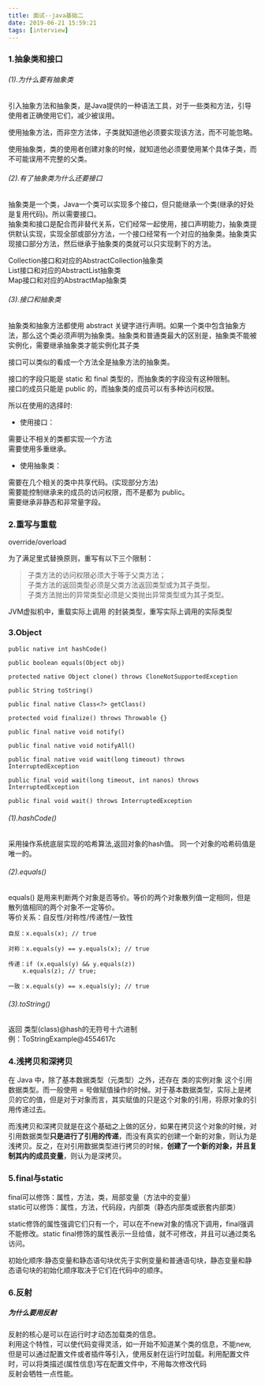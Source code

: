 ```yaml
---
title: 面试--java基础二
date: 2019-06-21 15:59:21
tags: [interview]
---
```


### 1.抽象类和接口
###### (1).为什么要有抽象类
引入抽象方法和抽象类，是Java提供的一种语法工具，对于一些类和方法，引导使用者正确使用它们，减少被误用。<br>

使用抽象方法，而非空方法体，子类就知道他必须要实现该方法，而不可能忽略。<br>

使用抽象类，类的使用者创建对象的时候，就知道他必须要使用某个具体子类，而不可能误用不完整的父类。<br>

###### (2).有了抽象类为什么还要接口
抽象类是一个类，Java一个类可以实现多个接口，但只能继承一个类(继承的好处是复用代码)。所以需要接口。<br>
抽象类和接口是配合而非替代关系，它们经常一起使用，接口声明能力，抽象类提供默认实现，实现全部或部分方法，一个接口经常有一个对应的抽象类。抽象类实现接口部分方法，然后继承于抽象类的类就可以只实现剩下的方法。<br>

Collection接口和对应的AbstractCollection抽象类<br>
List接口和对应的AbstractList抽象类<br>
Map接口和对应的AbstractMap抽象类<br>

###### (3).接口和抽象类
抽象类和抽象方法都使用 abstract 关键字进行声明。如果一个类中包含抽象方法，那么这个类必须声明为抽象类。抽象类和普通类最大的区别是，抽象类不能被实例化，需要继承抽象类才能实例化其子类<br>

接口可以类似的看成一个方法全是抽象方法的抽象类。

接口的字段只能是 static 和 final 类型的，而抽象类的字段没有这种限制。<br>
接口的成员只能是 public 的，而抽象类的成员可以有多种访问权限。<br>

所以在使用的选择时:

- 使用接口：

需要让不相关的类都实现一个方法<br>
需要使用多重继承。<br>
- 使用抽象类：

需要在几个相关的类中共享代码。(实现部分方法)<br>
需要能控制继承来的成员的访问权限，而不是都为 public。<br>
需要继承非静态和非常量字段。<br>

### 2.重写与重载
override/overload<br>

为了满足里式替换原则，重写有以下三个限制：<br>
>子类方法的访问权限必须大于等于父类方法；<br>
>子类方法的返回类型必须是父类方法返回类型或为其子类型。<br>
>子类方法抛出的异常类型必须是父类抛出异常类型或为其子类型。<br>

JVM虚拟机中，重载实际上调用 的封装类型，重写实际上调用的实际类型<br>

### 3.Object
```
public native int hashCode()

public boolean equals(Object obj)

protected native Object clone() throws CloneNotSupportedException

public String toString()

public final native Class<?> getClass()

protected void finalize() throws Throwable {}

public final native void notify()

public final native void notifyAll()

public final native void wait(long timeout) throws InterruptedException

public final void wait(long timeout, int nanos) throws InterruptedException

public final void wait() throws InterruptedException
```

###### (1).hashCode()
采用操作系统底层实现的哈希算法,返回对象的hash值。 同一个对象的哈希码值是唯一的。<br>
###### (2).equals()
equals() 是用来判断两个对象是否等价。等价的两个对象散列值一定相同，但是散列值相同的两个对象不一定等价。<br>
等价关系：自反性/对称性/传递性/一致性<br>
```
自反：x.equals(x); // true

对称：x.equals(y) == y.equals(x); // true

传递：if (x.equals(y) && y.equals(z))
    x.equals(z); // true;

一致：x.equals(y) == x.equals(y); // true
```
###### (3).toString()
返回 类型(class)@hash的无符号十六进制<br>
例：ToStringExample@4554617c <br>

### 4.浅拷贝和深拷贝
在 Java 中，除了基本数据类型（元类型）之外，还存在 类的实例对象 这个引用数据类型。而一般使用 = 号做赋值操作的时候。对于基本数据类型，实际上是拷贝的它的值，但是对于对象而言，其实赋值的只是这个对象的引用，将原对象的引用传递过去。<br>

而浅拷贝和深拷贝就是在这个基础之上做的区分，如果在拷贝这个对象的时候，对引用数据类型<Strong>只是进行了引用的传递</Strong>，而没有真实的创建一个新的对象，则认为是浅拷贝。反之，在对引用数据类型进行拷贝的时候，<Strong>创建了一个新的对象，并且复制其内的成员变量</Strong>，则认为是深拷贝。<br>

### 5.final与static
final可以修饰：属性，方法，类，局部变量（方法中的变量）<br>
static可以修饰：属性，方法，代码段，内部类（静态内部类或嵌套内部类）<br>

static修饰的属性强调它们只有一个，可以在不new对象的情况下调用，final强调不能修改。static final修饰的属性表示一旦给值，就不可修改，并且可以通过类名访问。<br>

初始化顺序:静态变量和静态语句块优先于实例变量和普通语句块，静态变量和静态语句块的初始化顺序取决于它们在代码中的顺序。<br>

### 6.反射

##### 为什么要用反射

反射的核心是可以在运行时才动态加载类的信息。<br>
利用这个特性，可以使代码变得灵活，如一开始不知道某个类的信息，不能new,但是可以通过配置文件或者插件等引入，使用反射在运行时加载。利用配置文件时，可以将类描述(属性信息)写在配置文件中，不用每次修改代码<br>
反射会牺牲一点性能。
